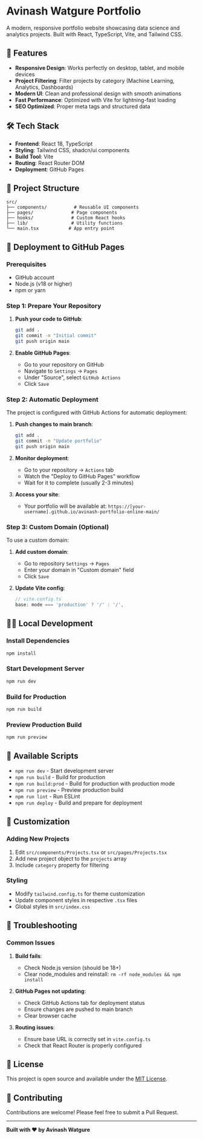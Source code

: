 # Avinash Watgure Portfolio

A modern, responsive portfolio website showcasing data science and analytics projects. Built with React, TypeScript, Vite, and Tailwind CSS.

## 🚀 Features

- **Responsive Design**: Works perfectly on desktop, tablet, and mobile devices
- **Project Filtering**: Filter projects by category (Machine Learning, Analytics, Dashboards)
- **Modern UI**: Clean and professional design with smooth animations
- **Fast Performance**: Optimized with Vite for lightning-fast loading
- **SEO Optimized**: Proper meta tags and structured data

## 🛠️ Tech Stack

- **Frontend**: React 18, TypeScript
- **Styling**: Tailwind CSS, shadcn/ui components
- **Build Tool**: Vite
- **Routing**: React Router DOM
- **Deployment**: GitHub Pages

## 📁 Project Structure

```
src/
├── components/          # Reusable UI components
├── pages/              # Page components
├── hooks/              # Custom React hooks
├── lib/                # Utility functions
└── main.tsx           # App entry point
```

## 🚀 Deployment to GitHub Pages

### Prerequisites
- GitHub account
- Node.js (v18 or higher)
- npm or yarn

### Step 1: Prepare Your Repository

1. **Push your code to GitHub**:
   ```bash
   git add .
   git commit -m "Initial commit"
   git push origin main
   ```

2. **Enable GitHub Pages**:
   - Go to your repository on GitHub
   - Navigate to `Settings` → `Pages`
   - Under "Source", select `GitHub Actions`
   - Click `Save`

### Step 2: Automatic Deployment

The project is configured with GitHub Actions for automatic deployment:

1. **Push changes to main branch**:
   ```bash
   git add .
   git commit -m "Update portfolio"
   git push origin main
   ```

2. **Monitor deployment**:
   - Go to your repository → `Actions` tab
   - Watch the "Deploy to GitHub Pages" workflow
   - Wait for it to complete (usually 2-3 minutes)

3. **Access your site**:
   - Your portfolio will be available at: `https://[your-username].github.io/avinash-portfolio-online-main/`

### Step 3: Custom Domain (Optional)

To use a custom domain:

1. **Add custom domain**:
   - Go to repository `Settings` → `Pages`
   - Enter your domain in "Custom domain" field
   - Click `Save`

2. **Update Vite config**:
   ```typescript
   // vite.config.ts
   base: mode === 'production' ? '/' : '/',
   ```

## 🏃‍♂️ Local Development

### Install Dependencies
```bash
npm install
```

### Start Development Server
```bash
npm run dev
```

### Build for Production
```bash
npm run build
```

### Preview Production Build
```bash
npm run preview
```

## 📝 Available Scripts

- `npm run dev` - Start development server
- `npm run build` - Build for production
- `npm run build:prod` - Build for production with production mode
- `npm run preview` - Preview production build
- `npm run lint` - Run ESLint
- `npm run deploy` - Build and prepare for deployment

## 🎨 Customization

### Adding New Projects
1. Edit `src/components/Projects.tsx` or `src/pages/Projects.tsx`
2. Add new project object to the `projects` array
3. Include `category` property for filtering

### Styling
- Modify `tailwind.config.ts` for theme customization
- Update component styles in respective `.tsx` files
- Global styles in `src/index.css`

## 🔧 Troubleshooting

### Common Issues

1. **Build fails**:
   - Check Node.js version (should be 18+)
   - Clear node_modules and reinstall: `rm -rf node_modules && npm install`

2. **GitHub Pages not updating**:
   - Check GitHub Actions tab for deployment status
   - Ensure changes are pushed to main branch
   - Clear browser cache

3. **Routing issues**:
   - Ensure base URL is correctly set in `vite.config.ts`
   - Check that React Router is properly configured

## 📄 License

This project is open source and available under the [MIT License](LICENSE).

## 🤝 Contributing

Contributions are welcome! Please feel free to submit a Pull Request.

---

**Built with ❤️ by Avinash Watgure**
